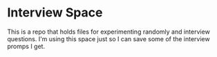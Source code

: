 # Interview Space

This is a repo that holds files for experimenting randomly and interview questions. I'm using this space just so I can save some of the interview promps I get.